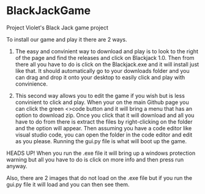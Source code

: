 # BlackJackGame
Project Violet's Black Jack game project

To install our game and play it there are 2 ways. 

1. The easy and convinient way to download and play is to look to the right of the page and find the releases and click on Blackjack 1.0. Then from there all you have to do is click on the Blackjack.exe and it will install just like that. It should automatically go to your downloads folder and you can drag and drop it onto your desktop to easily click and play with convinience.

2. This second way allows you to edit the game if you wish but is less convinient to click and play. When your on the main Github page you can click the green <>code button and it will bring a menu that has an option to download zip. Once you click that it will download and all you have to do from there is extract the files by right-clicking on the folder and the option will appear. Then assuming you have a code editor like visual studio code, you can open the folder in the code editor and edit as you please. Running the gui.py file is what will boot up the game.

HEADS UP!
When you run the .exe file it will bring up a windows protection warning but all you have to do is click on more info and then press run anyway.

Also, there are 2 images that do not load on the .exe file but if you run the gui.py file it will load and you can then see them. 
